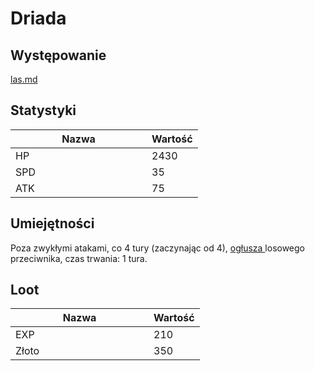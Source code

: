# Driada

## Występowanie

[las.md](../../lokacje/pierwsze-pietro/las.md "mention")

## Statystyki

<table><thead><tr><th width="202">Nazwa</th><th>Wartość</th></tr></thead><tbody><tr><td>HP</td><td>2430</td></tr><tr><td>SPD</td><td>35</td></tr><tr><td>ATK</td><td>75</td></tr></tbody></table>

## Umiejętności

Poza zwykłymi atakami, co 4 tury (zaczynając od 4), [ogłusza ](../../inne/efekty.md#ogluszenie)losowego przeciwnika, czas trwania: 1 tura.

## Loot

<table><thead><tr><th width="205">Nazwa</th><th>Wartość</th></tr></thead><tbody><tr><td>EXP</td><td>210</td></tr><tr><td>Złoto</td><td>350</td></tr></tbody></table>
